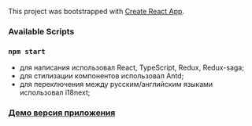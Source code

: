 This project was bootstrapped with [Create React App](https://github.com/facebook/create-react-app).

### Available Scripts

### `npm start`

- для написания использовал React, TypeScript, Redux, Redux-saga;
- для стилизации компонентов использовал Antd;
- для переключения между русским/английским языками использовал i18next;

### [Демо версия приложения](https://nefedovsv.github.io/task_for_Altermeliora/)
